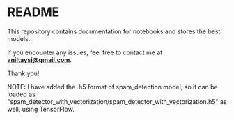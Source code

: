 # README

This repository contains documentation for notebooks and stores the best models.

If you encounter any issues, feel free to contact me at **aniltaysi@gmail.com**.

Thank you!


NOTE: I have added the .h5 format of spam_detection model, so it can be loaded as "spam_detector_with_vectorization/spam_detector_with_vectorization.h5" as well, using TensorFlow.